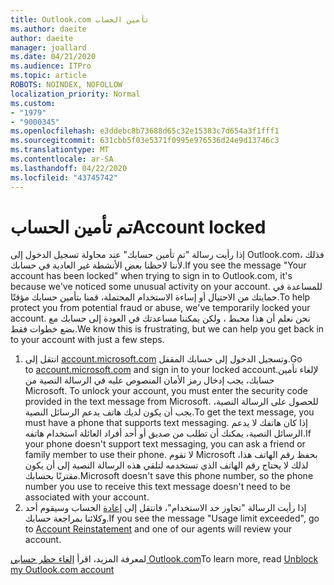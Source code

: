 ```yaml
---
title: Outlook.com تأمين الحساب
ms.author: daeite
author: daeite
manager: joallard
ms.date: 04/21/2020
ms.audience: ITPro
ms.topic: article
ROBOTS: NOINDEX, NOFOLLOW
localization_priority: Normal
ms.custom:
- "1979"
- "9000345"
ms.openlocfilehash: e3ddebc8b73688d65c32e15383c7d654a3f1fff1
ms.sourcegitcommit: 631cbb5f03e5371f0995e976536d24e9d13746c3
ms.translationtype: MT
ms.contentlocale: ar-SA
ms.lasthandoff: 04/22/2020
ms.locfileid: "43745742"
---
```

# <a name="account-locked"></a><span data-ttu-id="4ed23-102">تم تأمين الحساب</span><span class="sxs-lookup"><span data-stu-id="4ed23-102">Account locked</span></span>

<span data-ttu-id="4ed23-103">إذا رأيت رسالة "تم تأمين حسابك" عند محاولة تسجيل الدخول إلى Outlook.com، فذلك لأننا لاحظنا بعض الأنشطة غير العادية في حسابك.</span><span class="sxs-lookup"><span data-stu-id="4ed23-103">If you see the message "Your account has been locked" when trying to sign in to Outlook.com, it's because we've noticed some unusual activity on your account.</span></span> <span data-ttu-id="4ed23-104">للمساعدة في حمايتك من الاحتيال أو إساءة الاستخدام المحتملة، قمنا بتأمين حسابك مؤقتًا.</span><span class="sxs-lookup"><span data-stu-id="4ed23-104">To help protect you from potential fraud or abuse, we've temporarily locked your account.</span></span> <span data-ttu-id="4ed23-105">نحن نعلم أن هذا محبط ، ولكن يمكننا مساعدتك في العودة إلى حسابك مع بضع خطوات فقط.</span><span class="sxs-lookup"><span data-stu-id="4ed23-105">We know this is frustrating, but we can help you get back in to your account with just a few steps.</span></span>

1. <span data-ttu-id="4ed23-106">انتقل إلى [account.microsoft.com](https://go.microsoft.com/fwlink/?linkid=2090484) وتسجيل الدخول إلى حسابك المقفل.</span><span class="sxs-lookup"><span data-stu-id="4ed23-106">Go to [account.microsoft.com](https://go.microsoft.com/fwlink/?linkid=2090484) and sign in to your locked account.</span></span><span data-ttu-id="4ed23-107">لإلغاء تأمين حسابك، يجب إدخال رمز الأمان المنصوص عليه في الرسالة النصية من Microsoft.</span><span class="sxs-lookup"><span data-stu-id="4ed23-107"> To unlock your account, you must enter the security code provided in the text message from Microsoft.</span></span> <span data-ttu-id="4ed23-108">للحصول على الرسالة النصية، يجب أن يكون لديك هاتف يدعم الرسائل النصية.</span><span class="sxs-lookup"><span data-stu-id="4ed23-108">To get the text message, you must have a phone that supports text messaging.</span></span> <span data-ttu-id="4ed23-109">إذا كان هاتفك لا يدعم الرسائل النصية، يمكنك أن تطلب من صديق أو أحد أفراد العائلة استخدام هاتفه.</span><span class="sxs-lookup"><span data-stu-id="4ed23-109">If your phone doesn't support text messaging, you can ask a friend or family member to use their phone.</span></span> <span data-ttu-id="4ed23-110">لا تقوم Microsoft بحفظ رقم الهاتف هذا، لذلك لا يحتاج رقم الهاتف الذي تستخدمه لتلقي هذه الرسالة النصية إلى أن يكون مقترنًا بحسابك.</span><span class="sxs-lookup"><span data-stu-id="4ed23-110">Microsoft doesn't save this phone number, so the phone number you use to receive this text message doesn't need to be associated with your account.</span></span>
2. <span data-ttu-id="4ed23-111">إذا رأيت الرسالة "تجاوز حد الاستخدام"، فانتقل إلى [إعادة](https://go.microsoft.com/fwlink/?linkid=2090483) الحساب وسيقوم أحد وكلائنا بمراجعة حسابك.</span><span class="sxs-lookup"><span data-stu-id="4ed23-111">If you see the message "Usage limit exceeded", go to [Account Reinstatement](https://go.microsoft.com/fwlink/?linkid=2090483) and one of our agents will review your account.</span></span>

<span data-ttu-id="4ed23-112">لمعرفة المزيد، اقرأ [إلغاء حظر حسابي Outlook.com](https://support.office.com/article/f4ad2701-d166-4d8b-8a6a-9af2a1f8a4c4?wt.mc_id=Office_Outlook_com_Alchemy)</span><span class="sxs-lookup"><span data-stu-id="4ed23-112">To learn more, read [Unblock my Outlook.com account](https://support.office.com/article/f4ad2701-d166-4d8b-8a6a-9af2a1f8a4c4?wt.mc_id=Office_Outlook_com_Alchemy)</span></span> 